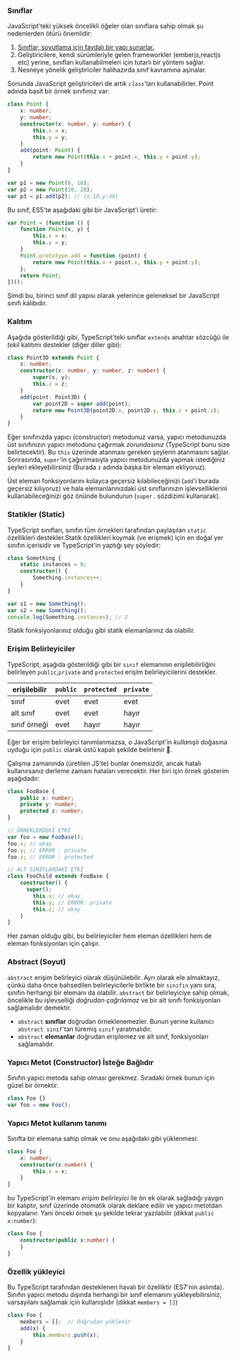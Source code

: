 ### Sınıflar
JavaScript'teki yüksek öncelikli öğeler olan sınıflara sahip olmak şu nedenlerden ötürü önemlidir:
1. [Sınıflar, soyutlama için faydalı bir yapı sunarlar.](./tips/classesAreUseful.md)
2. Geliştiricilere, kendi sürümleriyle gelen frameworkler (emberjs,reactjs etc) yerine, sınıfları kullanabilmeleri için tutarlı bir yöntem sağlar. 
3. Nesneye yönelik geliştiriciler halihazırda sınıf kavramına aşinalar.

Sonunda JavaScript geliştiricileri de artık *`class`*'ları kullanabilirler. Point adında basit bir örnek sınıfımız var: 
```ts
class Point {
    x: number;
    y: number;
    constructor(x: number, y: number) {
        this.x = x;
        this.y = y;
    }
    add(point: Point) {
        return new Point(this.x + point.x, this.y + point.y);
    }
}

var p1 = new Point(0, 10);
var p2 = new Point(10, 20);
var p3 = p1.add(p2); // {x:10,y:30}
```
Bu sınıf, ES5'te aşağıdaki gibi bir JavaScript'i üretir:
```ts
var Point = (function () {
    function Point(x, y) {
        this.x = x;
        this.y = y;
    }
    Point.prototype.add = function (point) {
        return new Point(this.x + point.x, this.y + point.y);
    };
    return Point;
})();
```
Şimdi bu, birinci sınıf dil yapısı olarak yeterince geleneksel bir JavaScript sınıfı kalıbıdır.

### Kalıtım
Aşağıda gösterildiği gibi, TypeScript'teki sınıflar `extends` anahtar sözcüğü ile *tekil* kalıtımı destekler (diğer diller gibi):

```ts
class Point3D extends Point {
    z: number;
    constructor(x: number, y: number, z: number) {
        super(x, y);
        this.z = z;
    }
    add(point: Point3D) {
        var point2D = super.add(point);
        return new Point3D(point2D.x, point2D.y, this.z + point.z);
    }
}
```
Eğer sınıfınızda yapıcı (constructor) metodunuz varsa, yapıcı metodunuzda üst sınıfınızın yapıcı metodunu çağırmak *zorundasınız* (TypeScript bunu size belirtecektir). Bu `this` üzerinde atanması gereken şeylerin atanmasını sağlar. Sonrasında, `super`'in çağırılmasıyla yapıcı metodunuzda yapmak istediğiniz şeyleri ekleyebilirsiniz (Burada `z` adında başka bir eleman ekliyoruz).

Üst eleman fonksiyonlarını kolayca geçersiz kılabileceğinizi (`add`'i burada geçersiz kılıyoruz) ve hala elemanlarınızdaki üst sınıflarınızın işlevselliklerini kullanabileceğinizi göz önünde bulundurun (`super.` sözdizimi kullanarak).

### Statikler (Static)
TypeScript sınıfları, sınıfın tüm örnekleri tarafından paylaşılan `static` özellikleri destekler.Statik özellikleri koymak (ve erişmek) için en doğal yer sınıfın içerisidir ve TypeScript'in yaptığı şey şöyledir:

```ts
class Something {
    static instances = 0;
    constructor() {
        Something.instances++;
    }
}

var s1 = new Something();
var s2 = new Something();
console.log(Something.instances); // 2
```

Statik fonksiyonlarınız olduğu gibi statik elemanlarınız da olabilir.

### Erişim Belirleyiciler
TypeScript, aşağıda gösterildiği gibi bir `sınıf` elemanının erişilebilirliğini belirleyen `public`,`private` and `protected` erişim belirleyicilerini destekler.

| erişilebilir    | `public` | `protected` | `private` |
|-----------------|----------|-------------|-----------|
| sınıf           | evet     | evet        | evet      |
| alt sınıf       | evet     | evet        | hayır     |
| sınıf örneği    | evet     | hayır       | hayır     |


Eğer bir erişim belirleyici tanımlanmazsa, o JavaScript'in *kullanışlı* doğasına uyduğu için `public` olarak üstü kapalı şekilde belirlenir 🌹.

Çalışma zamanında (üretilen JS'te) bunlar önemsizdir, ancak hatalı kullanırsanız derleme zamanı hataları verecektir. Her biri için örnek gösterim aşağıdadır:

```ts
class FooBase {
    public x: number;
    private y: number;
    protected z: number;
}

// ÖRNEKLERDEKİ ETKİ
var foo = new FooBase();
foo.x; // okay
foo.y; // ERROR : private
foo.z; // ERROR : protected

// ALT SINIFLARDAKİ ETKİ
class FooChild extends FooBase {
    constructor() {
      super();
        this.x; // okay
        this.y; // ERROR: private
        this.z; // okay
    }
}
```

Her zaman olduğu gibi, bu belirleyiciler hem eleman özellikleri hem de eleman fonksiyonları için çalışır.

### Abstract (Soyut)
`abstract` erişim belirleyici olarak düşünülebilir. Ayrı olarak ele almaktayız, çünkü daha önce bahsedilen belirleyicilerle birlikte bir `sınıfın` yanı sıra, sınıfın herhangi bir elemanı da olabilir. `abstract` bir belirleyiciye sahip olmak, öncelikle bu işlevselliği *doğrudan çağrılamaz* ve bir alt sınıfı fonksiyonları sağlamalıdır demektir.

* `abstract` **sınıflar** doğrudan örneklenemezler. Bunun yerine kullanıcı `abstract sınıf`'tan türemiş `sınıf` yaratmalıdır.
* `abstract` **elemanlar** doğrudan erişilemez ve alt sınıf, fonksiyonları sağlamalıdır.

### Yapıcı Metot (Constructor) İsteğe Bağlıdır

Sınıfın yapıcı metoda sahip olması gerekmez. Sıradaki örnek bunun için güzel bir örnektir. 

```ts
class Foo {}
var foo = new Foo();
```

### Yapıcı Metot kullanım tanımı

Sınıfta bir elemana sahip olmak ve onu aşağıdaki gibi yüklenmesi:

```ts
class Foo {
    x: number;
    constructor(x:number) {
        this.x = x;
    }
}
```
bu TypeScript'in elemanı *erişim belirleyici* ile ön ek olarak sağladığı yaygın bir kalıptır, sınıf üzerinde otomatik olarak deklare edilir ve yapıcı metotdan kopyalanır. Yani önceki örnek şu şekilde tekrar yazılabilir (dikkat `public x:number`):

```ts
class Foo {
    constructor(public x:number) {
    }
}
```

### Özellik yükleyici
Bu TypeScript tarafından desteklenen havalı bir özelliktir (ES7'nin aslında). Sınıfın yapıcı metodu dışında herhangi bir sınıf elemanını yükleyebilirsiniz, varsayılanı sağlamak için kullanışlıdır (dikkat `members = []`)

```ts
class Foo {
    members = [];  // Doğrudan yüklenir
    add(x) {
        this.members.push(x);
    }
}
```
